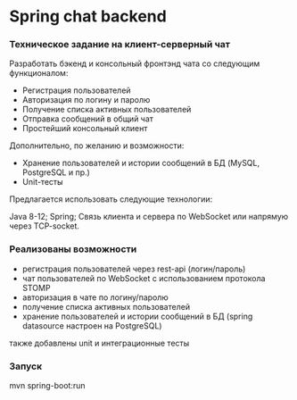 # Spring chat backend

### Техническое задание на клиент-серверный чат
Разработать бэкенд и консольный фронтэнд чата со следующим функционалом:

- Регистрация пользователей
- Авторизация по логину и паролю
- Получение списка активных пользователей
- Отправка сообщений в общий чат
- Простейший консольный клиент

Дополнительно, по желанию и возможности:

- Хранение пользователей и истории сообщений в БД (MySQL, PostgreSQL и
пр.)
- Unit-тесты

Предлагается использовать следующие технологии:

Java 8-12;
Spring;
Связь клиента и сервера по WebSocket или напрямую через TCP-socket.

### Реализованы возможности
- регистрация пользователей через rest-api (логин/пароль)
- чат пользователей по WebSocket с использованием протокола STOMP
- авторизация в чате по логину/паролю
- получение списка активных пользователей
- хранение пользователей и истории сообщений в БД (spring datasource настроен на PostgreSQL)

также добавлены unit и интеграционные тесты

### Запуск
mvn spring-boot:run